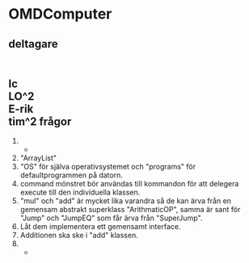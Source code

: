 OMDComputer
===========
deltagare
-----
<br/> Ic
<br/> LO^2
<br/> E-rik
<br/> tim^2
frågor
------
1. -
2. "ArrayList"
3. "OS" för själva operativsystemet och "programs" för defaultprogrammen på datorn.
4. command mönstret bör användas till kommandon för att delegera execute till den individuella klassen.
5. "mul" och "add" är mycket lika varandra så de kan ärva från en gemensam abstrakt superklass "ArithmaticOP", samma är sant för "Jump" och "JumpEQ" som får ärva från "SuperJump".
6. Låt dem implementera ett gemensamt interface.
7. Additionen ska ske i "add" klassen.
8. -

